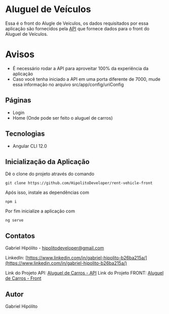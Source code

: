# Aluguel de Veículos
Essa é o front do Alugle de Veículos, os dados requisitados por essa aplicação são fornecidos pela [API](https://github.com/HipolitoDeveloper/rent-vehicle-api) que fornece dados para o front do Aluguel de Veículos.

# Avisos

- É necessário rodar a API para aproveitar 100% da experiência da aplicação
- Caso você tenha iniciado a API em uma porta diferente de 7000, mude essa informação no arquivo src/app/config/uriConfig

## Páginas
- Login
- Home (Onde pode ser feito o aluguel de carros)

## Tecnologias
- Angular CLI 12.0
## Inicialização da Aplicação

Dê o clone do projeto através do comando
```
git clone https://github.com/HipolitoDeveloper/rent-vehicle-front
```

Após isso, instale as dependências com
```
npm i
```

Por fim inicialize a aplicação com
```
ng serve
```

## Contatos

Gabriel Hipólito - hipolitodeveloper@gmail.com

LinkedIn: [https://www.linkedin.com/in/gabriel-hipolito-b26ba215a/](https://www.linkedin.com/in/gabriel-hipolito-b26ba215a/)

Link do Projeto API: [Aluguel de Carros - API](https://github.com/HipolitoDeveloper/rent-vehicle-api)
Link do Projeto FRONT: [Aluguel de Carros - Front](https://github.com/HipolitoDeveloper/rent-vehicle-front)

## Autor

Gabriel Hipólito
